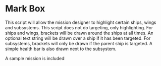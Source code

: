 # Mark Box

This script will allow the mission designer to highlight certain ships, wings and subsystems. This script does not do targeting, only highlighting. For ships and wings, brackets will be drawn around the ships at all times. An optional text string will be drawn over a ship if it has been targeted. For subsystems, brackets will only be drawn if the parent ship is targeted. A simple health bar is also drawn next to the subsystem.

A sample mission is included